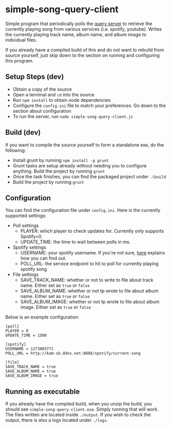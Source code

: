 # simple-song-query-client
Simple program that periodically polls the [query server](https://github.com/kwsou/simple-song-query-server) to retrieve the currently playing song from various services (i.e. spotify, youtube). Writes the currently playing track name, album name, and album image to individual files.

If you already have a compiled build of this and do not want to rebuild from source yourself, just skip down to the section on running and configuring this program.

## Setup Steps (dev)
* Obtain a copy of the source
* Open a terminal and `cd` into the source
* Run `npm install` to obtain node dependencies
* Configure the `config.ini` file to match your preferences. Go down to the section about configuration
* To run the server, run `node simple-song-query-client.js`

## Build (dev)
If you want to compile the source yourself to form a standalone exe, do the following:
* Install grunt by running `npm install -g grunt`
* Grunt tasks are setup already without needing you to configure anything. Build the project by running `grunt`
* Once the task finishes, you can find the packaged project under `.\build`
* Build the project by running `grunt`

## Configuration
You can find the configuration file under `config.ini`. Here is the currently supported settings:

* Poll settings
  * PLAYER: which player to check updates for. Currently only supports Spotify=0.
  * UPDATE_TIME: the time to wait between polls in ms.
* Spotify settings
  * USERNAME: your spotify username. If you're not sure, [here](https://community.spotify.com/t5/Accounts/Forgot-Username/m-p/1353313#M201979) explains how you can find out.
  * POLL_URL: the service endpoint to hit to poll for currently playing spotify song
* File settings
  * SAVE_TRACK_NAME: whether or not to write to file about track name. Either set as `true` or `false`
  * SAVE_ALBUM_NAME: whether or not tp wrote to file about album name. Either set as `true` or `false`
  * SAVE_ALBUM_IMAGE: whether or not tp wrote to file about album image. Either set as `true` or `false`
  
Below is an example configuration:
```
[poll]
PLAYER = 0
UPDATE_TIME = 1500

[spotify]
USERNAME = 1273003771
POLL_URL = http://kam-sb.ddns.net:8888/spotify/current-song

[file]
SAVE_TRACK_NAME = true
SAVE_ALBUM_NAME = true
SAVE_ALBUM_IMAGE = true
```

## Running as executable
If you already have the compiled build, when you unzip the build, you should see `simple-song-query-client.exe`. Simply running that will work. The files written are located inside `./output`. If you wish to check the output, there is also a logs located under `./logs`.
